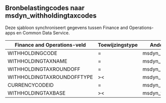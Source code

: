 ## <a name="withholding-tax-codes-to-msdyn_withholdingtaxcodes"></a>Bronbelastingcodes naar msdyn_withholdingtaxcodes

Deze sjabloon synchroniseert gegevens tussen Finance and Operations-apps en Common Data Service.

Finance and Operations-veld | Toewijzingstype | Ander Dynamics 365-veld | Standaardwaarde
---|---|---|---
WITHHOLDINGCODE | = | msdyn_name | 
WITHHOLDINGTAXNAME | = | msdyn_description | 
WITHHOLDINGTAXROUNDOFF | = | msdyn_roundoff | 
WITHHOLDINGTAXROUNDOFFTYPE | >< | msdyn_roundofftype | 
CURRENCYCODEID | = | msdyn_currency.isocurrencycode | 
WITHHOLDINGTAXBASE | >< | msdyn_taxableamountorigin | 

